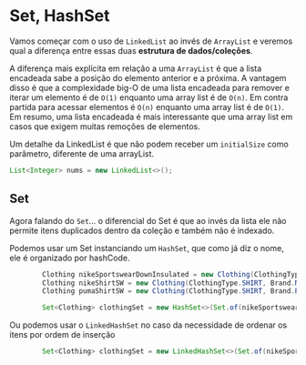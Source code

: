 # Set, HashSet

Vamos começar com o uso de `LinkedList` ao invés de `ArrayList` e veremos qual a diferença entre essas duas **estrutura de dados/coleções**.

A diferença mais explícita em relação a uma `ArrayList` é que a lista encadeada sabe a posição do elemento anterior e a próxima. A vantagem disso é que a complexidade big-O de uma lista encadeada para remover e iterar um elemento é de `O(1)` enquanto uma array list é de `O(n)`. Em contra partida para acessar elementos é `O(n)` enquanto uma array list é de `O(1)`.
<br>
Em resumo, uma lista encadeada é mais interessante que uma array list em casos que exigem muitas remoções de elementos.

Um detalhe da LinkedList é que não podem receber um `initialSize` como parâmetro, diferente de uma arrayList.

```java
List<Integer> nums = new LinkedList<>();
```

## Set

Agora falando do `Set`... o diferencial do Set é que ao invés da lista ele não permite itens duplicados dentro da coleção e também não é indexado.

Podemos usar um Set instanciando um `HashSet`, que como já diz o nome, ele é organizado por hashCode.

```java
        Clothing nikeSportswearDownInsulated = new Clothing(ClothingType.JACKET, Brand.NIKE, 299.90, (short) 10, Sizes.SMALL, Sizes.MEDIUM);
        Clothing nikeShirtSW = new Clothing(ClothingType.SHIRT, Brand.NIKE, 90.0, (short) 13, Sizes.SMALL, Sizes.MEDIUM, Sizes.LARGE);
        Clothing pumaShirtSW = new Clothing(ClothingType.SHIRT, Brand.PUMA, 75.0, (short) 8, Sizes.MEDIUM, Sizes.LARGE, Sizes.EXTRA_LARGE);

        Set<Clothing> clothingSet = new HashSet<>(Set.of(nikeSportswearDownInsulated, nikeShirtSW, pumaShirtSW));
```

Ou podemos usar o `LinkedHashSet` no caso da necessidade de ordenar os itens por ordem de inserção

```java
        Set<Clothing> clothingSet = new LinkedHashSet<>(Set.of(nikeSportswearDownInsulated, nikeShirtSW, pumaShirtSW));
```